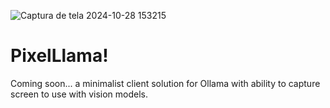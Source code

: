 ![Captura de tela 2024-10-28 153215](https://github.com/user-attachments/assets/f65f7c1d-95ad-4f6c-a003-753c613515d7)

# PixelLlama!


Coming soon... a minimalist client solution for Ollama with ability to capture screen to use with vision models.
